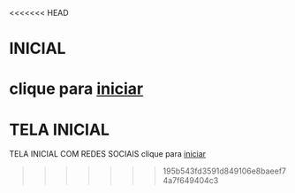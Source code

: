 <<<<<<< HEAD
# INICIAL
clique para <a href="https://trindadelucas0.github.io/INICIAL/inicial.html">iniciar </a>
=======
# TELA INICIAL 
TELA INICIAL COM REDES SOCIAIS clique para <a href="https://trindadelucas0.github.io/INICIAL/">iniciar </a>
>>>>>>> 195b543fd3591d849106e8baeef74a7f649404c3
